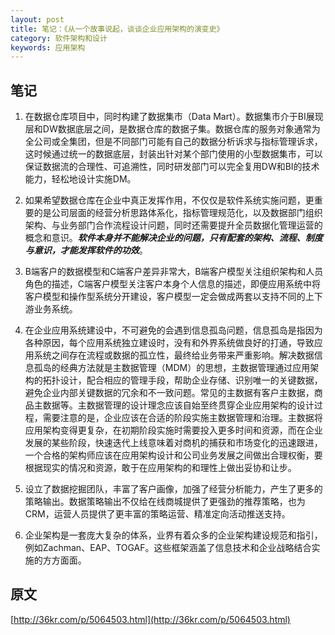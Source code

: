 ```yaml
---
layout: post
title: 笔记：《从一个故事说起，谈谈企业应用架构的演变史》
category: 软件架构和设计
keywords: 应用架构
---
```



## 笔记
1.  在数据仓库项目中，同时构建了数据集市（Data Mart）。数据集市介于BI展现层和DW数据底层之间，是数据仓库的数据子集。数据仓库的服务对象通常为全公司或全集团，但是不同部门可能有自己的数据分析诉求与指标管理诉求，这时候通过统一的数据底层，封装出针对某个部门使用的小型数据集市，可以保证数据流的合理性、可追溯性，同时研发部门可以完全复用DW和BI的技术能力，轻松地设计实施DM。

2.  如果希望数据仓库在企业中真正发挥作用，不仅仅是软件系统实施问题，更重要的是公司层面的经营分析思路体系化，指标管理规范化，以及数据部门组织架构、与业务部门合作流程设计问题，同时还需要提升全员数据化管理运营的概念和意识。**_软件本身并不能解决企业的问题，只有配套的架构、流程、制度与意识，才能发挥软件的功效_**。

3.  B端客户的数据模型和C端客户差异非常大，B端客户模型关注组织架构和人员角色的描述，C端客户模型关注客户本身个人信息的描述，即便应用系统中将客户模型和操作型系统分开建设，客户模型一定会做成两套以支持不同的上下游业务系统。


4.  在企业应用系统建设中，不可避免的会遇到信息孤岛问题，信息孤岛是指因为各种原因，每个应用系统独立建设时，没有和外界系统做良好的打通，导致应用系统之间存在流程或数据的孤立性，最终给业务带来严重影响。解决数据信息孤岛的经典方法就是主数据管理（MDM）的思想，主数据管理通过应用架构的拓扑设计，配合相应的管理手段，帮助企业存储、识别唯一的关键数据，避免企业内部关键数据的冗余和不一致问题。常见的主数据有客户主数据，商品主数据等。主数据管理的设计理念应该自始至终贯穿企业应用架构的设计过程，需要注意的是，企业应该在合适的阶段实施主数据管理和治理。主数据将应用架构变得更复杂，在初期阶段实施时需要投入更多时间和资源，而在企业发展的某些阶段，快速迭代上线意味着对商机的捕获和市场变化的迅速跟进，一个合格的架构师应该在应用架构设计和公司业务发展之间做出合理权衡，要根据现实的情况和资源，敢于在应用架构的和理性上做出妥协和让步。


5.  设立了数据挖掘团队，丰富了客户画像，加强了经营分析能力，产生了更多的策略输出。数据策略输出不仅给在线商城提供了更强劲的推荐策略，也为CRM，运营人员提供了更丰富的策略运营、精准定向活动推送支持。

6. 企业架构是一套庞大复杂的体系，业界有着众多的企业架构建设规范和指引，例如Zachman、EAP、TOGAF。这些框架涵盖了信息技术和企业战略结合实施的方方面面。



## 原文
[http://36kr.com/p/5064503.html](http://36kr.com/p/5064503.html)